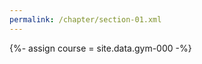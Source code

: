 ```yaml
---
permalink: /chapter/section-01.xml
---
```

{%- assign course = site.data.gym-000 -%}

<chapter display_name="{{ course.course_title }}">
  <sequential url_name="section-01-subsection-01"/>
</chapter>
